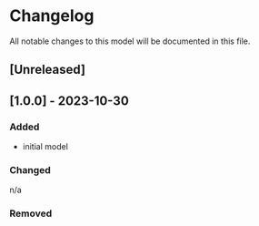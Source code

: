 # Changelog

All notable changes to this model will be documented in this file.

## [Unreleased]

## [1.0.0] - 2023-10-30

### Added

- initial model

### Changed

n/a

### Removed
